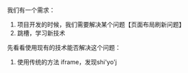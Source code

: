 我们有一个需求：
1. 项目开发的时候，我们需要解决某个问题【页面布局刷新问题】
2. 跳槽，学习新技术

先看看使用现有的技术能否解决这个问题：
1. 使用传统的方法 iframe，发现shi'yo'j